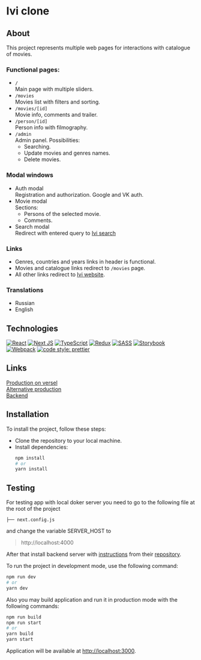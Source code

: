 # Ivi clone
## About
This project represents multiple web pages for interactions with catalogue of movies.  
### Functional pages:
+ `/`  
Main page with multiple sliders.  
+ `/movies`  
Movies list with filters and sorting.  
+ `/movies/[id]`  
Movie info, comments and trailer. 
+ `/person/[id]`  
Person info with filmography.  
+ `/admin`  
Admin panel. Possibilities:  
  - Searching.  
  - Update movies and genres names.  
  - Delete movies.
### Modal windows
+ Auth modal  
Registration and authorization. Google and VK auth.
+ Movie modal  
Sections:
  - Persons of the selected movie.
  - Comments.
+ Search modal   
Redirect with entered query to [Ivi search](https://www.ivi.ru/search/?ivi_search)
### Links
+ Genres, countries and years links in header is functional.
+ Movies and catalogue links redirect to `/movies` page.
+ All other links redirect to [Ivi website](https://www.ivi.ru/movies/all).
### Translations
+ Russian
+ English

## Technologies
[![React](https://img.shields.io/badge/react-%2320232a.svg?style=for-the-badge&logo=react&logoColor=%2361DAFB&style=plastic)](https://react.dev/)
[![Next JS](https://img.shields.io/badge/Next-black?style=for-the-badge&logo=next.js&logoColor=white&style=plastic)](https://nextjs.org/)
[![TypeScript](https://img.shields.io/badge/typescript-%23007ACC.svg?style=for-the-badge&logo=typescript&logoColor=white&style=plastic)](https://www.typescriptlang.org/)
[![Redux](https://img.shields.io/badge/redux-%23593d88.svg?style=for-the-badge&logo=redux&logoColor=white&style=plastic)](https://redux.js.org/)
[![SASS](https://img.shields.io/badge/SASS-hotpink.svg?style=for-the-badge&logo=SASS&logoColor=white&style=plastic)](https://sass-lang.com/)
[![Storybook](https://img.shields.io/badge/-Storybook-FF4785?style=for-the-badge&logo=storybook&logoColor=white&style=plastic)](https://storybook.js.org/)
[![Webpack](https://img.shields.io/badge/webpack-%238DD6F9.svg?style=for-the-badge&logo=webpack&logoColor=black&style=plastic)](https://webpack.js.org/)
[![code style: prettier](https://img.shields.io/badge/code_style-prettier-ff69b4.svg?style=flat-square)](https://github.com/prettier/prettier)

## Links
[Production on versel](https://ivi-clone.vercel.app/)   
[Alternative production](https://gachibass.online)   
[Backend](https://github.com/GoldenManBel/API_BackEnd)

## Installation
To install the project, follow these steps:
- Clone the repository to your local machine.
- Install dependencies:
  ```bash
  npm install
  # or
  yarn install
  ```

## Testing
For testing app with local doker server you need to go to the following file at the root of the project
```
├── next.config.js
```
and change the variable SERVER_HOST to

  > http://localhost:4000  

After that install backend server with [instructions](https://github.com/GoldenManBel/API_BackEnd#running-application-in-docker) from their [repository](https://github.com/GoldenManBel/API_BackEnd).

To run the project in development mode, use the following command:
```bash
npm run dev
# or
yarn dev
```

Also you may build application and run it in production mode with the following commands:
```bash
npm run build
npm run start
# or
yarn build
yarn start
```

Application will be available at [http://localhost:3000](http://localhost:3000).
